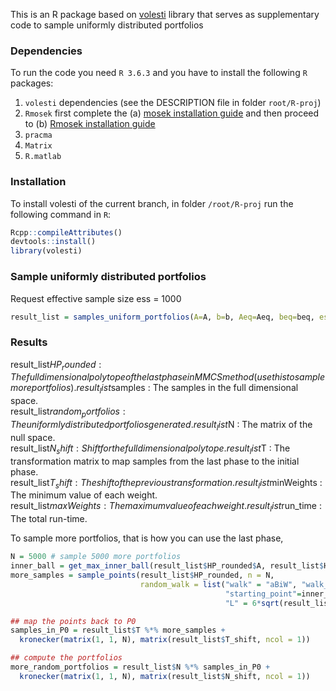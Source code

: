 This is an R package based on [volesti](https://github.com/GeomScale/volume_approximation) library that serves as supplementary code to sample uniformly distributed portfolios

###  Dependencies

To run the code you need `R 3.6.3` and you have to install the following `R` packages:  

1. `volesti` dependencies (see the DESCRIPTION file in folder `root/R-proj`)  
2. `Rmosek` first complete the (a) [mosek installation guide](https://docs.mosek.com/9.2/install/installation.html) and then proceed to (b) [Rmosek installation guide](https://docs.mosek.com/9.2/rmosek/install-interface.html)  
3. `pracma`
4. `Matrix`
5. `R.matlab`

###  Installation

To install volesti of the current branch, in folder `/root/R-proj` run the following command in `R`:  
```r
Rcpp::compileAttributes()  
devtools::install()  
library(volesti)  
```

### Sample uniformly distributed portfolios  

Request effective sample size ess = 1000

```r
result_list = samples_uniform_portfolios(A=A, b=b, Aeq=Aeq, beq=beq, ess = 1000)
```

### Results  

result_list$HP_rounded : The full dimensional polytope of the last phase in MMCS method (use this to sample more portfolios).  
result_list$samples : The samples in the full dimensional space.  
result_list$random_portfolios : The uniformly distributed portfolios generated.  
result_list$N : The matrix of the null space.  
result_list$N_shift : Shift for the full dimensional polytope.  
result_list$T : The transformation matrix to map samples from the last phase to the initial phase.  
result_list$T_shift : The shift of the previous transformation.  
result_list$minWeights : The minimum value of each weight.  
result_list$maxWeights : The maximum value of each weight.  
result_list$run_time : The total run-time.  

To sample more portfolios, that is how you can use the last phase,  

```r
N = 5000 # sample 5000 more portfolios
inner_ball = get_max_inner_ball(result_list$HP_rounded$A, result_list$HP_rounded$b)
more_samples = sample_points(result_list$HP_rounded, n = N, 
                             random_walk = list("walk" = "aBiW", "walk_length" = 1,
                                                "starting_point"=inner_ball$center, 
                                                "L" = 6*sqrt(result_list$HP_rounded$dimension)*inner_ball$radius))

## map the points back to P0
samples_in_P0 = result_list$T %*% more_samples + 
  kronecker(matrix(1, 1, N), matrix(result_list$T_shift, ncol = 1))

## compute the portfolios
more_random_portfolios = result_list$N %*% samples_in_P0 + 
  kronecker(matrix(1, 1, N), matrix(result_list$N_shift, ncol = 1))
```
